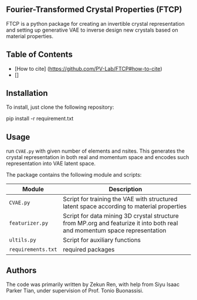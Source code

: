## Fourier-Transformed Crystal Properties (FTCP)

FTCP is a python package for creating an invertible crystal representation and setting up generative VAE to inverse design new crystals based on material properties.

## Table of Contents
* [How to cite] (https://github.com/PV-Lab/FTCP#how-to-cite)
* []


## Installation

To install, just clone the following repository:

pip install -r requirement.txt


## Usage

run `CVAE.py` with given number of elements and nsites.  This generates the crystal representation in both real and momentum space and encodes such representation into VAE latent space.

The package contains the following module and scripts:

| Module | Description |
| ------------- | ------------------------------ |
| `CVAE.py`      | Script for training the VAE with structured latent space according to material properties      |
| `featurizer.py`  | Script for data mining 3D crystal structure from MP.org and featurize it into both real and momentum space representation|
| `ultils.py` | Script for auxiliary functions|
| `requirements.txt`      | required packages    |

## Authors

The code was primarily written by Zekun Ren, with help from Siyu Isaac Parker Tian, under supervision of Prof. Tonio Buonassisi.